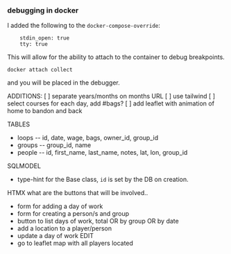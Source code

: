 ### debugging in docker

I added the following to the `docker-compose-override`:
```
    stdin_open: true
    tty: true
```

This will allow for the ability to attach to the container to debug
breakpoints.

`docker attach collect`

 and you will be placed in the debugger.

 ADDITIONS:
[ ]  separate years/months on months URL
[ ]  use tailwind
[ ]  select courses for each day, add #bags?
[ ]  add leaflet with animation of home to bandon and back

TABLES
* loops
    -- id, date, wage, bags, owner_id, group_id
* groups
    -- group_id, name
* people
    -- id, first_name, last_name, notes, lat, lon, group_id

SQLMODEL
* type-hint for the Base class, `id` is set by the DB on creation.

HTMX
what are the buttons that will be involved..
* form for adding a day of work
* form for creating a person/s and group
* button to list days of work, total OR by group OR by date 
* add a location to a player/person
* update a day of work EDIT
* go to leaflet map with all players located

